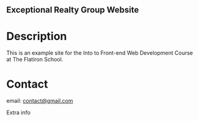 Exceptional Realty Group Website
---

# Description

This is an example site for the Into to Front-end Web Development Course at The Flatiron School.

# Contact

email: contact@gmail.com


Extra info